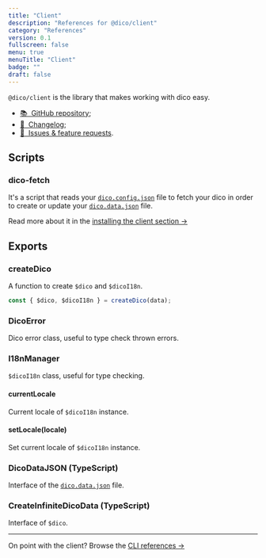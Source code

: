 ```yaml
---
title: "Client"
description: "References for @dico/client"
category: "References"
version: 0.1
fullscreen: false
menu: true
menuTitle: "Client"
badge: ""
draft: false
---
```


`@dico/client` is the library that makes working with dico easy.

- [📚 &nbsp;GitHub repository](https://github.com/dico-app/dico-client);
- [📖 &nbsp;Changelog](https://github.com/dico-app/dico-client/blob/master/CHANGELOG.md);
- [📣 &nbsp;Issues & feature requests](https://github.com/dico-app/dico-client/issues).

## Scripts

### dico-fetch

It's a script that reads your [`dico.config.json`](/references/glossary#dicoconfigjson---dico-config-file) file to fetch your dico in order to create or update your [`dico.data.json`](/references/glossary#dicodatajson---dico-data-file) file.

Read more about it in the [installing the client section ->](/installing-the-client#updating-your-scripts)

## Exports

### createDico

A function to create `$dico` and `$dicoI18n`.

```javascript
const { $dico, $dicoI18n } = createDico(data);
```

### DicoError

Dico error class, useful to type check thrown errors.

### I18nManager

`$dicoI18n` class, useful for type checking.

#### currentLocale

Current locale of `$dicoI18n` instance.

#### setLocale(locale)

Set current locale of `$dicoI18n` instance.

### DicoDataJSON (TypeScript)

Interface of the [`dico.data.json`](/references/glossary#dicodatajson---dico-data-file) file.

### CreateInfiniteDicoData (TypeScript)

Interface of `$dico`.

---

On point with the client? Browse the [CLI references ->](/references/cli)
